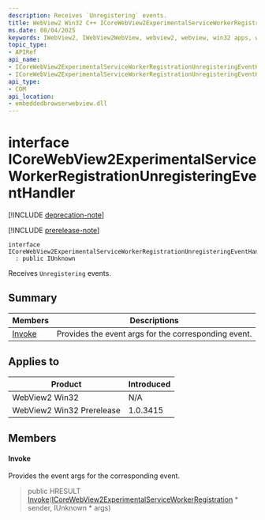 ```yaml
---
description: Receives `Unregistering` events.
title: WebView2 Win32 C++ ICoreWebView2ExperimentalServiceWorkerRegistrationUnregisteringEventHandler
ms.date: 08/04/2025
keywords: IWebView2, IWebView2WebView, webview2, webview, win32 apps, win32, edge, ICoreWebView2, ICoreWebView2Controller, browser control, edge html, ICoreWebView2ExperimentalServiceWorkerRegistrationUnregisteringEventHandler
topic_type: 
- APIRef
api_name:
- ICoreWebView2ExperimentalServiceWorkerRegistrationUnregisteringEventHandler
- ICoreWebView2ExperimentalServiceWorkerRegistrationUnregisteringEventHandler.Invoke
api_type:
- COM
api_location:
- embeddedbrowserwebview.dll
---
```


# interface ICoreWebView2ExperimentalServiceWorkerRegistrationUnregisteringEventHandler

[!INCLUDE [deprecation-note](../includes/deprecation-note.md)]

[!INCLUDE [prerelease-note](../includes/prerelease-note.md)]

```
interface ICoreWebView2ExperimentalServiceWorkerRegistrationUnregisteringEventHandler
  : public IUnknown
```

Receives `Unregistering` events.

## Summary

 Members                        | Descriptions
--------------------------------|---------------------------------------------
[Invoke](#invoke) | Provides the event args for the corresponding event.

## Applies to

Product                         | Introduced
--------------------------------|---------------------------------------------
WebView2 Win32            |    N/A
WebView2 Win32 Prerelease |    1.0.3415

## Members

#### Invoke

Provides the event args for the corresponding event.

> public HRESULT [Invoke](#invoke)([ICoreWebView2ExperimentalServiceWorkerRegistration](icorewebview2experimentalserviceworkerregistration.md#icorewebview2experimentalserviceworkerregistration) * sender, IUnknown * args)

